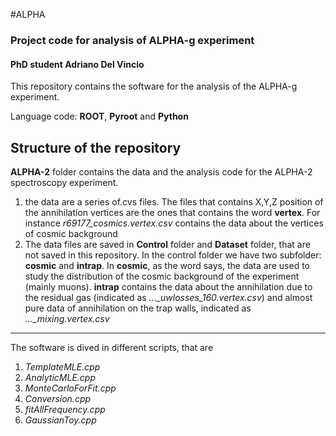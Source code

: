 #ALPHA
### Project code for analysis of ALPHA-g experiment
#### PhD student Adriano Del Vincio


This repository contains the software for the analysis of the ALPHA-g experiment.

Language code: **ROOT**, **Pyroot** and **Python**

Structure of the repository
---
**ALPHA-2** folder contains the data and the analysis code for the ALPHA-2 spectroscopy experiment. 

1. the data are a series of.cvs files. The files that contains X,Y,Z position of the annihilation vertices are the ones that contains the word **vertex**. For instance *r69177_cosmics.vertex.csv* contains the data about the vertices of cosmic background
2. The data files are saved in **Control** folder and **Dataset** folder, that are not saved in this repository. In the control folder we have two subfolder: **cosmic** and **intrap**. In **cosmic**, as the word says, the data are used to study the distribution of the cosmic background of the experiment (mainly muons). **intrap** contains the data about the annihilation due to the residual gas (indicated as *..._uwlosses_160.vertex.csv*) and almost pure data of annihilation on the trap walls, indicated as *..._mixing.vertex.csv*
---

The software is dived in different scripts, that are

1. *TemplateMLE.cpp*
2. *AnalyticMLE.cpp*
2. *MonteCarloForFit.cpp*
3. *Conversion.cpp*
4. *fitAllFrequency.cpp*
5. *GaussianToy.cpp*
